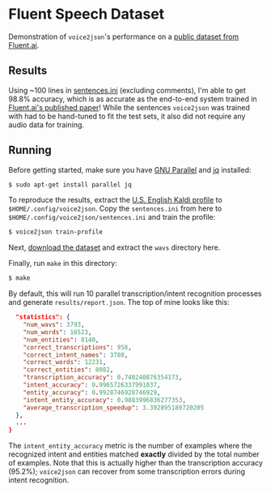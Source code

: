 # Fluent Speech Dataset

Demonstration of `voice2json`'s performance on a [public dataset from Fluent.ai](http://www.fluent.ai/research/fluent-speech-commands/).

## Results

Using ~100 lines in [sentences.ini](sentences.ini) (excluding comments), I'm able to get 98.8% accuracy, which is as accurate as the end-to-end system trained in [Fluent.ai's published paper](https://arxiv.org/pdf/1904.03670.pdf)! While the sentences `voice2json` was trained with had to be hand-tuned to fit the test sets, it also did not require any audio data for training.

## Running

Before getting started, make sure you have [GNU Parallel](http://www.gnu.org/s/parallel) and [jq](https://stedolan.github.io/jq/) installed:

```bash
$ sudo apt-get install parallel jq
```

To reproduce the results, extract the [U.S. English Kaldi profile](https://github.com/synesthesiam/en-us_kaldi-zamia) to `$HOME/.config/voice2json`. Copy the `sentences.ini` from here to `$HOME/.config/voice2json/sentences.ini` and train the profile:

```bash
$ voice2json train-profile
```

Next, [download the dataset](http://www.fluent.ai/research/fluent-speech-commands/) and extract the `wavs` directory here.

Finally, run `make` in this directory:

```bash
$ make
```

By default, this will run 10 parallel transcription/intent recognition processes and generate `results/report.json`. The top of mine looks like this:

```json
  "statistics": {
    "num_wavs": 3793,
    "num_words": 16523,
    "num_entities": 8140,
    "correct_transcriptions": 958,
    "correct_intent_names": 3780,
    "correct_words": 12231,
    "correct_entities": 8082,
    "transcription_accuracy": 0.740240876354173,
    "intent_accuracy": 0.9965726337991037,
    "entity_accuracy": 0.9928746928746929,
    "intent_entity_accuracy": 0.9883996836277353,
    "average_transcription_speedup": 3.392895180720205
  },
  ...
}
```

The `intent_entity_accuracy` metric is the number of examples where the recognized intent and entities matched **exactly** divided by the total number of examples. Note that this is actually higher than the transcription accuracy (95.2%); `voice2json` can recover from some transcription errors during intent recognition.
